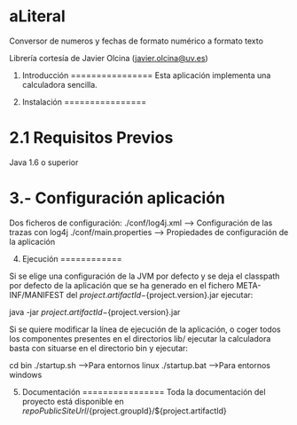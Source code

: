 aLiteral
========

Conversor de numeros y fechas de formato numérico a formato texto

Librería cortesía de Javier Olcina (javier.olcina@uv.es)
1. Introducción
================
Esta aplicación implementa una calculadora sencilla.

2. Instalación
================
 
2.1 Requisitos Previos
======================
Java 1.6 o superior

3.- Configuración aplicación
============================
  Dos ficheros de configuración:
    ./conf/log4j.xml --> Configuración de las trazas con log4j
    ./conf/main.properties --> Propiedades de configuración de la aplicación

4. Ejecución
============

Si se elige una configuración de la JVM por defecto y se deja el classpath por defecto de la aplicación
que se ha generado en el fichero META-INF/MANIFEST del ${project.artifactId}-${project.version}.jar
ejecutar:

java -jar ${project.artifactId}-${project.version}.jar

Si se quiere modificar la línea de ejecución de la aplicación, o coger todos los componentes presentes en el directorios lib/
ejecutar la calculadora basta con situarse en el directorio bin y ejecutar:

cd bin
./startup.sh -->Para entornos linux
./startup.bat -->Para entornos windows


5. Documentación
================
Toda la documentación del proyecto está disponible en ${repoPublicSiteUrl}/${project.groupId}/${project.artifactId}
